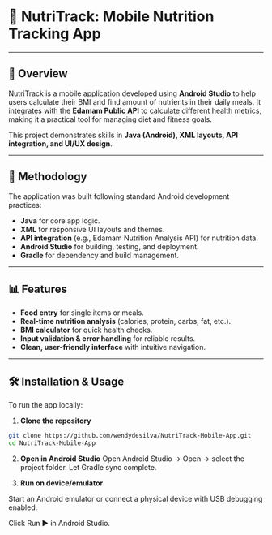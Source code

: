 # 📱 NutriTrack: Mobile Nutrition Tracking App

---

## 📖 Overview

NutriTrack is a mobile application developed using **Android Studio** to help users calculate their BMI and find amount of nutrients in their daily meals. 
It integrates with the **Edamam Public API** to calculate different health metrics, making it a practical tool for managing diet and fitness goals.

This project demonstrates skills in **Java (Android), XML layouts, API integration, and UI/UX design**.

---

## 🧪 Methodology

The application was built following standard Android development practices:

- **Java** for core app logic.  
- **XML** for responsive UI layouts and themes.  
- **API integration** (e.g., Edamam Nutrition Analysis API) for nutrition data.  
- **Android Studio** for building, testing, and deployment.  
- **Gradle** for dependency and build management.

---

## 📊 Features

- **Food entry** for single items or meals.  
- **Real-time nutrition analysis** (calories, protein, carbs, fat, etc.).  
- **BMI calculator** for quick health checks.  
- **Input validation & error handling** for reliable results.  
- **Clean, user-friendly interface** with intuitive navigation.

---

## 🛠️ Installation & Usage

To run the app locally:

1) **Clone the repository**
```bash
git clone https://github.com/wendydesilva/NutriTrack-Mobile-App.git
cd NutriTrack-Mobile-App
```
2) **Open in Android Studio**
   Open Android Studio → Open → select the project folder.
   Let Gradle sync complete.

3) **Run on device/emulator**

Start an Android emulator or connect a physical device with USB debugging enabled.

Click Run ▶ in Android Studio.

















